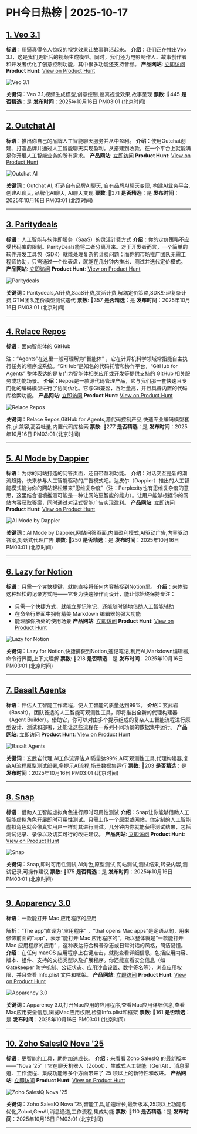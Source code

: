 # PH今日热榜 | 2025-10-17

## [1. Veo 3.1](https://www.producthunt.com/products/google-flow?utm_campaign=producthunt-api&utm_medium=api-v2&utm_source=Application%3A+dev+%28ID%3A+189358%29)
**标语**：用逼真得令人惊叹的视觉效果让故事鲜活起来。
**介绍**：我们正在推出Veo 3.1，这是我们更新后的视频生成模型。同时，我们还为电影制作人、故事创作者和开发者优化了创意控制功能，其中很多功能还支持音频。
**产品网站**: [立即访问](https://www.producthunt.com/r/6LBSZF623ZGQXH?utm_campaign=producthunt-api&utm_medium=api-v2&utm_source=Application%3A+dev+%28ID%3A+189358%29)
**Product Hunt**: [View on Product Hunt](https://www.producthunt.com/products/google-flow?utm_campaign=producthunt-api&utm_medium=api-v2&utm_source=Application%3A+dev+%28ID%3A+189358%29)

![Veo 3.1](https://ph-files.imgix.net/8d6726ae-30db-4e99-8abb-0955eb809cd6.png?auto=format)

**关键词**：Veo 3.1,视频生成模型,创意控制,逼真视觉效果,故事呈现
**票数**: 🔺445
**是否精选**：是
**发布时间**：2025年10月16日 PM03:01 (北京时间)

---

## [2. Outchat AI](https://www.producthunt.com/products/outchat-ai?utm_campaign=producthunt-api&utm_medium=api-v2&utm_source=Application%3A+dev+%28ID%3A+189358%29)
**标语**：推出你自己的品牌人工智能聊天服务并从中盈利。
**介绍**：使用Outchat创建、打造品牌并通过人工智能聊天实现盈利。从搭建到收款，在一个平台上就能满足你开展人工智能业务的所有需求。
**产品网站**: [立即访问](https://www.producthunt.com/r/BZRQ5XXCT7BYHI?utm_campaign=producthunt-api&utm_medium=api-v2&utm_source=Application%3A+dev+%28ID%3A+189358%29)
**Product Hunt**: [View on Product Hunt](https://www.producthunt.com/products/outchat-ai?utm_campaign=producthunt-api&utm_medium=api-v2&utm_source=Application%3A+dev+%28ID%3A+189358%29)

![Outchat AI](https://ph-files.imgix.net/0e963cf9-d5e7-4ac8-a978-2b0857e56370.png?auto=format)

**关键词**：Outchat AI, 打造自有品牌AI聊天, 自有品牌AI聊天变现, 构建AI业务平台, 创建AI聊天, 品牌化AI聊天, AI聊天变现
**票数**: 🔺371
**是否精选**：是
**发布时间**：2025年10月16日 PM03:01 (北京时间)

---

## [3. Paritydeals](https://www.producthunt.com/products/paritydeals?utm_campaign=producthunt-api&utm_medium=api-v2&utm_source=Application%3A+dev+%28ID%3A+189358%29)
**标语**：人工智能与软件即服务（SaaS）的灵活计费方式
**介绍**：你的定价策略不应受代码库的限制。ParityDeals能将二者分离开来。对于开发者而言，一个简单的软件开发工具包（SDK）就能处理复杂的计费问题；而你的市场推广团队无需工程师协助，只需通过一个仪表盘，就能在几分钟内推出、测试并迭代定价模式。
**产品网站**: [立即访问](https://www.producthunt.com/r/T2I2CXAOXQ6TJH?utm_campaign=producthunt-api&utm_medium=api-v2&utm_source=Application%3A+dev+%28ID%3A+189358%29)
**Product Hunt**: [View on Product Hunt](https://www.producthunt.com/products/paritydeals?utm_campaign=producthunt-api&utm_medium=api-v2&utm_source=Application%3A+dev+%28ID%3A+189358%29)

![Paritydeals](https://ph-files.imgix.net/bd9a0631-6eac-4746-88e5-3b0c68f6cdd5.png?auto=format)

**关键词**：Paritydeals,AI计费,SaaS计费,灵活计费,解耦定价策略,SDK处理复杂计费,GTM团队定价模型测试迭代
**票数**: 🔺357
**是否精选**：是
**发布时间**：2025年10月16日 PM03:01 (北京时间)

---

## [4. Relace Repos](https://www.producthunt.com/products/relace-repos?utm_campaign=producthunt-api&utm_medium=api-v2&utm_source=Application%3A+dev+%28ID%3A+189358%29)
**标语**：面向智能体的 GitHub

注：“Agents”在这里一般可理解为“智能体” ，它在计算机科学领域常指能自主执行任务的程序或系统。“GitHub”是知名的代码托管和协作平台，“GitHub for Agents” 整体表达的是专门为智能体相关应用或开发等提供支持的 GitHub 相关服务或功能场景。
**介绍**：Repos是一款源代码管理产品，它与我们那一套快速且专门化的编码模型进行了协同优化。它与Git兼容，吞吐量高，并且具备内置的代码库检索功能。
**产品网站**: [立即访问](https://www.producthunt.com/r/XRC7XZL4RKCCM3?utm_campaign=producthunt-api&utm_medium=api-v2&utm_source=Application%3A+dev+%28ID%3A+189358%29)
**Product Hunt**: [View on Product Hunt](https://www.producthunt.com/products/relace-repos?utm_campaign=producthunt-api&utm_medium=api-v2&utm_source=Application%3A+dev+%28ID%3A+189358%29)

![Relace Repos](https://ph-files.imgix.net/8ca0b744-8c96-463d-82be-0f2af0af5a4e.png?auto=format)

**关键词**：Relace Repos,GitHub for Agents,源代码控制产品,快速专业编码模型套件,git兼容,高吞吐量,内置代码库检索
**票数**: 🔺277
**是否精选**：是
**发布时间**：2025年10月16日 PM03:01 (北京时间)

---

## [5. AI Mode by Dappier](https://www.producthunt.com/products/dappier?utm_campaign=producthunt-api&utm_medium=api-v2&utm_source=Application%3A+dev+%28ID%3A+189358%29)
**标语**：为你的网站打造的问答页面，还自带盈利功能。
**介绍**：对话交互是新的潮流趋势。快来参与人工智能驱动的广告模式吧。达皮尔（Dappier）推出的人工智能模式能为你的网站轻松带来“思维复杂度”（注：Perplexity也有思维复杂度的意思，这里结合语境推测可能是一种让网站更智能的能力）。让用户能够根据你的网站内容获取答案，同时通过对话式智能广告实现盈利。
**产品网站**: [立即访问](https://www.producthunt.com/r/L37CXHKXXIKPK3?utm_campaign=producthunt-api&utm_medium=api-v2&utm_source=Application%3A+dev+%28ID%3A+189358%29)
**Product Hunt**: [View on Product Hunt](https://www.producthunt.com/products/dappier?utm_campaign=producthunt-api&utm_medium=api-v2&utm_source=Application%3A+dev+%28ID%3A+189358%29)

![AI Mode by Dappier](https://ph-files.imgix.net/411b2178-3a0f-42fb-a310-159b89f83444.png?auto=format)

**关键词**：AI Mode by Dappier,网站问答页面,内置盈利模式,AI驱动广告,内容驱动答案,对话式代理广告
**票数**: 🔺250
**是否精选**：是
**发布时间**：2025年10月16日 PM03:01 (北京时间)

---

## [6. Lazy for Notion](https://www.producthunt.com/products/lazy?utm_campaign=producthunt-api&utm_medium=api-v2&utm_source=Application%3A+dev+%28ID%3A+189358%29)
**标语**：只需一个⌘快捷键，就能直接将任何内容捕捉到Notion里。
**介绍**：来体验这种轻松的记录方式吧——它专为快速操作而设计，能让你始终保持专注：
- 只需一个快捷方式，就能立即记笔记，还能随时随地借助人工智能辅助
- 在命令行界面中拥有精美 Markdown 编辑器的强大功能
- 能理解你所处的使用场景
**产品网站**: [立即访问](https://www.producthunt.com/r/AIORG76Z3J3FC2?utm_campaign=producthunt-api&utm_medium=api-v2&utm_source=Application%3A+dev+%28ID%3A+189358%29)
**Product Hunt**: [View on Product Hunt](https://www.producthunt.com/products/lazy?utm_campaign=producthunt-api&utm_medium=api-v2&utm_source=Application%3A+dev+%28ID%3A+189358%29)

![Lazy for Notion](https://ph-files.imgix.net/ca167256-f7f8-4266-8550-2a55f4345605.jpeg?auto=format)

**关键词**：Lazy for Notion,快捷捕获到Notion,速记笔记,利用AI,Markdown编辑器,命令行界面,上下文理解
**票数**: 🔺218
**是否精选**：是
**发布时间**：2025年10月16日 PM03:01 (北京时间)

---

## [7. Basalt Agents](https://www.producthunt.com/products/basalt?utm_campaign=producthunt-api&utm_medium=api-v2&utm_source=Application%3A+dev+%28ID%3A+189358%29)
**标语**：评估人工智能工作流程，使人工智能的质量达到99%。
**介绍**：玄武岩（Basalt），团队首选的人工智能可观测性工具，即将推出全新的代理构建器（Agent Builder）。借助它，你可以对由多个提示组成的复杂人工智能流程进行原型设计、测试和部署，还能让这些流程在一系列不同场景的数据集中运行。
**产品网站**: [立即访问](https://www.producthunt.com/r/7OLYIQF5VJNSB3?utm_campaign=producthunt-api&utm_medium=api-v2&utm_source=Application%3A+dev+%28ID%3A+189358%29)
**Product Hunt**: [View on Product Hunt](https://www.producthunt.com/products/basalt?utm_campaign=producthunt-api&utm_medium=api-v2&utm_source=Application%3A+dev+%28ID%3A+189358%29)

![Basalt Agents](https://ph-files.imgix.net/62c4b38f-f8fa-4bee-ad6e-e9f74bc3859d.png?auto=format)

**关键词**：玄武岩代理,AI工作流评估,AI质量达99%,AI可观测性工具,代理构建器,复杂AI流程原型测试部署,多提示AI流程,场景数据集运行
**票数**: 🔺203
**是否精选**：是
**发布时间**：2025年10月16日 PM03:01 (北京时间)

---

## [8. Snap](https://www.producthunt.com/products/versive?utm_campaign=producthunt-api&utm_medium=api-v2&utm_source=Application%3A+dev+%28ID%3A+189358%29)
**标语**：借助人工智能虚拟角色进行即时可用性测试
**介绍**：Snap让你能够借助人工智能虚拟角色开展即时可用性测试。只需上传一个原型或网站，你定制的人工智能虚拟角色就会像真实用户一样对其进行测试。几分钟内你就能获得测试结果，包括测试记录、录像以及切实可行的改进建议。
**产品网站**: [立即访问](https://www.producthunt.com/r/Q5YKPQWP4X6JP2?utm_campaign=producthunt-api&utm_medium=api-v2&utm_source=Application%3A+dev+%28ID%3A+189358%29)
**Product Hunt**: [View on Product Hunt](https://www.producthunt.com/products/versive?utm_campaign=producthunt-api&utm_medium=api-v2&utm_source=Application%3A+dev+%28ID%3A+189358%29)

![Snap](https://ph-files.imgix.net/5af31357-346a-4e4b-ad67-dce078d16421.png?auto=format)

**关键词**：Snap,即时可用性测试,AI角色,原型测试,网站测试,测试结果,转录内容,测试记录,可操作建议
**票数**: 🔺175
**是否精选**：是
**发布时间**：2025年10月16日 PM03:01 (北京时间)

---

## [9. Apparency 3.0](https://www.producthunt.com/products/apparency-3-0?utm_campaign=producthunt-api&utm_medium=api-v2&utm_source=Application%3A+dev+%28ID%3A+189358%29)
**标语**：一款能打开 Mac 应用程序的应用

解析：“The app”直译为“应用程序” ，“that opens Mac apps”是定语从句，用来修饰前面的“app”，表示“能打开 Mac 应用程序的”，所以整体就是“一款能打开 Mac 应用程序的应用” ，这种表达符合科普杂志或日常对话的风格，简洁易懂。
**介绍**：在任何 macOS 应用程序上右键点击，就能查看详细信息，包括应用内容、版本、组件、支持的文档类型以及扩展程序。你还能查看安全信息（如 Gatekeeper 防护机制、公证状态、应用沙盒设置、数字签名等），浏览应用权限，并且查看 Info.plist 文件和框架。
**产品网站**: [立即访问](https://www.producthunt.com/r/JK243TYJOT4DWH?utm_campaign=producthunt-api&utm_medium=api-v2&utm_source=Application%3A+dev+%28ID%3A+189358%29)
**Product Hunt**: [View on Product Hunt](https://www.producthunt.com/products/apparency-3-0?utm_campaign=producthunt-api&utm_medium=api-v2&utm_source=Application%3A+dev+%28ID%3A+189358%29)

![Apparency 3.0](https://ph-files.imgix.net/204e488a-a7ff-445a-8ac6-c2d294e80892.png?auto=format)

**关键词**：Apparency 3.0,打开Mac应用的应用程序,查看Mac应用详细信息,查看Mac应用安全信息,浏览Mac应用权限,检查Info.plist和框架
**票数**: 🔺161
**是否精选**：是
**发布时间**：2025年10月16日 PM03:01 (北京时间)

---

## [10. Zoho SalesIQ Nova '25](https://www.producthunt.com/products/zoho-salesiq-nova-25?utm_campaign=producthunt-api&utm_medium=api-v2&utm_source=Application%3A+dev+%28ID%3A+189358%29)
**标语**：更智能的工具，助你加速成长。
**介绍**：来看看 Zoho SalesIQ 的最新版本——“Nova ’25”！它在聊天机器人（Zobot）、生成式人工智能（GenAI）、消息渠道、工作流程、集成功能等多个方面带来了 25 项以上的新特性和改进。
**产品网站**: [立即访问](https://www.producthunt.com/r/BJUIKTVLNQO4W4?utm_campaign=producthunt-api&utm_medium=api-v2&utm_source=Application%3A+dev+%28ID%3A+189358%29)
**Product Hunt**: [View on Product Hunt](https://www.producthunt.com/products/zoho-salesiq-nova-25?utm_campaign=producthunt-api&utm_medium=api-v2&utm_source=Application%3A+dev+%28ID%3A+189358%29)

![Zoho SalesIQ Nova '25](https://ph-files.imgix.net/3f440791-fd7f-4e80-ab48-1012306a4e71.jpeg?auto=format)

**关键词**：Zoho SalesIQ Nova '25,智能工具,加速增长,最新版本,25项以上功能与优化,Zobot,GenAI,消息通道,工作流程,集成功能
**票数**: 🔺110
**是否精选**：是
**发布时间**：2025年10月16日 PM03:01 (北京时间)

---

